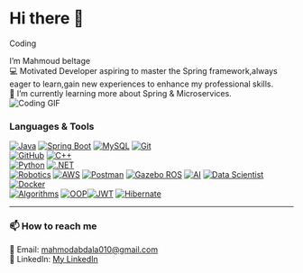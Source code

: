 # Hi there 👋
Coding

 I’m Mahmoud beltage  
💻 Motivated   Developer aspiring to master the Spring framework,always eager to learn,gain new experiences to enhance my professional skills.  
🌱 I’m currently learning more about Spring & Microservices.  
![Coding GIF](https://media.giphy.com/media/13HgwGsXF0aiGY/giphy.gif) 
### Languages & Tools
[![Java](https://img.shields.io/badge/Java-ED8B00?style=for-the-badge&logo=java&logoColor=white)](https://www.java.com/)  [![Spring Boot](https://img.shields.io/badge/SpringBoot-6DB33F?style=for-the-badge&logo=spring&logoColor=white)](https://spring.io/projects/spring-boot)  [![MySQL](https://img.shields.io/badge/MySQL-4479A1?style=for-the-badge&logo=mysql&logoColor=white)](https://www.mysql.com/)  [![Git](https://img.shields.io/badge/Git-F05032?style=for-the-badge&logo=git&logoColor=white)](https://git-scm.com/)  
[![GitHub](https://img.shields.io/badge/GitHub-181717?style=for-the-badge&logo=github&logoColor=white)](https://github.com/)   [![C++](https://img.shields.io/badge/C++-00599C?style=for-the-badge&logo=c%2B%2B&logoColor=white)](https://isocpp.org/)  
[![Python](https://img.shields.io/badge/Python-3776AB?style=for-the-badge&logo=python&logoColor=white)](https://www.python.org/)  [![.NET](https://img.shields.io/badge/.NET-512BD4?style=for-the-badge&logo=.net&logoColor=white)](https://dotnet.microsoft.com/)  
[![Robotics](https://img.shields.io/badge/Robotics-FF5733?style=for-the-badge&logo=robotframework&logoColor=white)](https://robotframework.org/)  [![AWS](https://img.shields.io/badge/AWS-232F3E?style=for-the-badge&logo=amazon-aws&logoColor=white)](https://aws.amazon.com/)   [![Postman](https://img.shields.io/badge/Postman-FF6C37?style=for-the-badge&logo=postman&logoColor=white)](https://www.postman.com/)
[![Gazebo ROS](https://img.shields.io/badge/Gazebo-0081C9?style=for-the-badge&logo=ros&logoColor=white)](https://www.ros.org/)   [![AI](https://img.shields.io/badge/AI-FF6F61?style=for-the-badge&logo=tensorflow&logoColor=white)](https://www.tensorflow.org/)  [![Data Scientist](https://img.shields.io/badge/Data%20Scientist-4B0082?style=for-the-badge&logo=python&logoColor=white)](https://www.python.org/)
[![Docker](https://img.shields.io/badge/Docker-2496ED?style=for-the-badge&logo=docker&logoColor=white)](https://www.docker.com/)  
[![Algorithms](https://img.shields.io/badge/Algorithms-FFD700?style=for-the-badge&logo=codeforces&logoColor=black)](https://cp-algorithms.com/) [![OOP](https://img.shields.io/badge/OOP-000000?style=for-the-badge&logo=java&logoColor=white)](https://en.wikipedia.org/wiki/Object-oriented_programming)[![JWT](https://img.shields.io/badge/JWT-000000?style=for-the-badge&logo=jsonwebtokens&logoColor=white)](https://jwt.io/) [![Hibernate](https://img.shields.io/badge/Hibernate-59666C?style=for-the-badge&logo=hibernate&logoColor=white)](https://hibernate.org/)





---
### 📫 How to reach me

📧 Email: mahmodabdala010@gmail.com  
🔗 LinkedIn: [My LinkedIn](https://www.linkedin.com/in/beltage-20b5aa303)  
 

